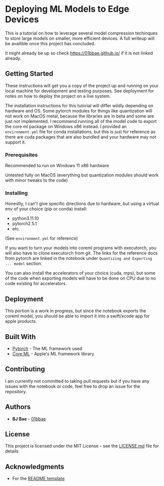 # Deploying ML Models to Edge Devices

This is a tutorial on how to leverage several model compression techinques to store large models on smaller, more efficient devices. A full writeup will be availible once this project has concluded.

It might already be up so check https://01bbae.github.io/ if it is not linked already.

## Getting Started

These instructions will get you a copy of the project up and running on your local machine for development and testing purposes. See deployment for notes on how to deploy the project on a live system.

The installation instructions for this tutorial will differ wildly depending on hardware and OS. Some pytorch modules for things like quantization will not work on MacOS metal, because the libraries are in beta and some are just not implemented.
I recommend running all of the model code to export the core ml package on Windows x86 instead. I provided an ```environment.yml``` file for conda installations, but this is just for reference as there are cuda packages that are also bundled and your hardware may not support it.

### Prerequisites

Recommended to run on Windows 11 x86 hardware 

Untested fully on MacOS (everything but quantization modules should work with minor tweaks to the code)


### Installing

Honestly, I can't give specific directions due to hardware, but using a virtual env  of your choice (pip or conda) install:

- python3.11.10
- pytorch2.5.1
- etc.

(See ```environment.yml``` for reference)

If you want to turn your models into coreml programs with executorch, you will also have to clone executorch from git. The links for the reference docs from pytorch are linked in the notebook under ```Quantizing and Exporting ... model``` section.

You can also install the accelerators of your choice (cuda, mps), but some of the code when exporting models will have to be done on CPU due to no code existing for accelerators.

## Deployment

This portion is a work in progress, but since the notebook exports the coreml model, you should be able to import it into a swift/xcode app for apple products.

## Built With

* [Pytorch](https://pytorch.org/) - The ML framework used
* [Core ML](https://developer.apple.com/documentation/coreml/) - Apple's ML framework library

## Contributing

I am currently not committed to taking pull requests but if you have any issues with the notebook or code, feel free to drop an issue for the repository.

## Authors

* **BJ Bae** -  [01bbae](https://github.com/01bbae)

## License

This project is licensed under the MIT License - see the [LICENSE.md](LICENSE.md) file for details

## Acknowledgments

* For the [README template](https://gist.github.com/PurpleBooth/109311bb0361f32d87a2#file-readme-template-md)
